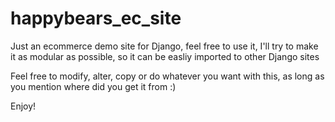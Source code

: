 # happybears_ec_site
Just an ecommerce demo site for Django, feel free to use it, I'll try to make it as modular as possible, so it can be easliy imported to other Django sites

Feel free to modify, alter, copy or do whatever you want with this, as long as you mention where did you get it from :)

Enjoy!
